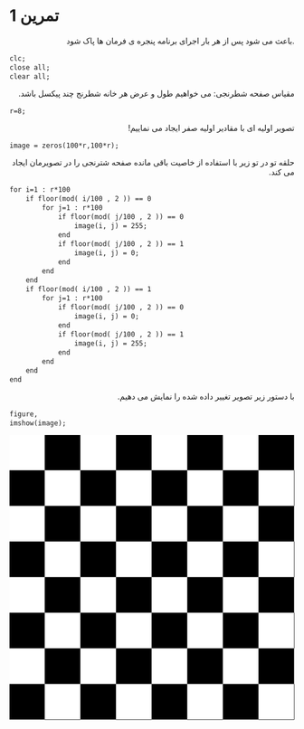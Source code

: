 # تمرین 1
<div dir="rtl" >
    .باعث می شود پس از هر بار اجرای برنامه پنجره ی فرمان ها پاک شود
</div>

```
clc;
close all;
clear all;
```

<div dir="rtl" >
 مقیاس صفحه شطرنجی:
 می خواهیم طول و عرض هر خانه شطرنج چند پیکسل باشد.
</div>

```
r=8;
```
<div dir="rtl" >
تصویر اولیه ای با مقادیر اولیه صفر ایجاد می نماییم!
</div>

```
image = zeros(100*r,100*r);
```
<div dir="rtl" >
حلقه تو در تو زیر با استفاده از خاصیت باقی مانده صفحه شترنجی را در تصویرمان ایجاد می کند.
</div>

```
for i=1 : r*100
    if floor(mod( i/100 , 2 )) == 0 
        for j=1 : r*100
            if floor(mod( j/100 , 2 )) == 0 
                image(i, j) = 255;
            end    
            if floor(mod( j/100 , 2 )) == 1 
                image(i, j) = 0;
            end        
        end 
    end
    if floor(mod( i/100 , 2 )) == 1 
        for j=1 : r*100
            if floor(mod( j/100 , 2 )) == 0 
                image(i, j) = 0;
            end    
            if floor(mod( j/100 , 2 )) == 1 
                image(i, j) = 255;
            end        
        end 
    end
end
```
<div dir="rtl" >
با دستور زیر تصویر تغییر داده شده را نمایش می دهیم.
</div>

```
figure,
imshow(image);
```
![output](t1.bmp)

